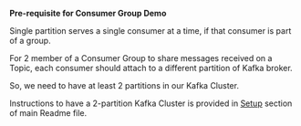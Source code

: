 __Pre-requisite for Consumer Group Demo__

Single partition serves a single consumer at a time, if that consumer is part of a group.

For 2 member of a Consumer Group to share messages received on a Topic,
each consumer should attach to a different partition of Kafka broker.

So, we need to have at least 2 partitions in our Kafka Cluster.

Instructions to have a 2-partition Kafka Cluster is provided in [Setup](https://github.com/agrawalnishant/kafka-examples#setup) section of main Readme file.

